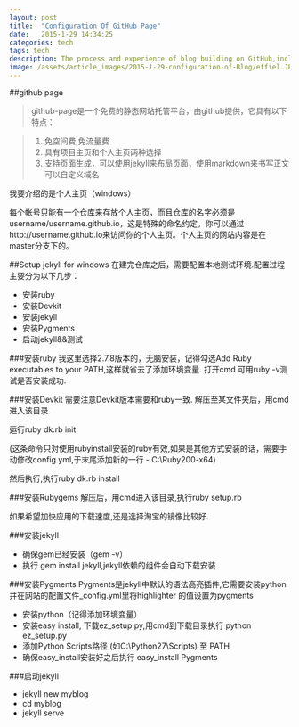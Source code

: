 ```yaml
---
layout: post
title:  "Configuration Of GitHub Page"
date:   2015-1-29 14:34:25
categories: tech
tags: tech
description: The process and experience of blog building on GitHub,includes configurations of git&&jekyll and introduction of liquid simply... ...
image: /assets/article_images/2015-1-29-configuration-of-Blog/effiel.JPG
---
```



##github page
>github-page是一个免费的静态网站托管平台，由github提供，它具有以下特点：

>1. 免空间费,免流量费
>2. 具有项目主页和个人主页两种选择
>3. 支持页面生成，可以使用jekyll来布局页面，使用markdown来书写正文可以自定义域名

我要介绍的是个人主页（windows）

每个帐号只能有一个仓库来存放个人主页，而且仓库的名字必须是username/username.github.io，这是特殊的命名约定。你可以通过http://username.github.io来访问你的个人主页。个人主页的网站内容是在master分支下的。

##Setup jekyll for windows
在建完仓库之后，需要配置本地测试环境.配置过程主要分为以下几步：

- 安装ruby
- 安装Devkit
- 安装jekyll
- 安装Pygments
- 启动jekyll&&测试

###安装ruby
我这里选择2.7.8版本的，无脑安装，记得勾选Add Ruby executables to your PATH,这样就省去了添加环境变量.
打开cmd 可用ruby -v测试是否安装成功.

###安装Devkit
需要注意Devkit版本需要和ruby一致.
解压至某文件夹后，用cmd进入该目录.

运行ruby dk.rb init

(这条命令只对使用rubyinstall安装的ruby有效,如果是其他方式安装的话，需要手动修改config.yml,于末尾添加新的一行 - C:\Ruby200-x64)

然后执行,执行ruby dk.rb install

###安装Rubygems
解压后，用cmd进入该目录,执行ruby setup.rb  

如果希望加快应用的下载速度,还是选择淘宝的镜像比较好.

###安装jekyll
- 确保gem已经安装（gem -v）
- 执行 gem install jekyll,jekyll依赖的组件会自动下载安装

###安装Pygments
Pygments是jekyll中默认的语法高亮插件,它需要安装python并在网站的配置文件_config.yml里将highlighter 的值设置为pygments

- 安装python（记得添加环境变量）
- 安装easy install, 下载ez\_setup.py,用cmd到下载目录执行 python ez_setup.py
- 添加Python Scripts路径 (如C:\Python27\Scripts) 至 PATH
- 确保easy\_install安装好之后执行 easy\_install Pygments

###启动jekyll
- jekyll new myblog
- cd myblog
- jekyll serve












